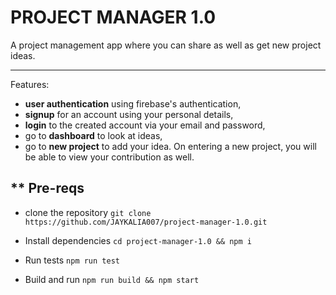 # PROJECT MANAGER 1.0

A project management app where you can share as well as get new project ideas.

---

Features:

- **user authentication** using firebase's authentication,
- **signup** for an account using your personal details,
- **login** to the created account via your email and password,
- go to **dashboard** to look at ideas,
- go to **new project** to add your idea.
  On entering a new project, you will be able to view your contribution as well.

## \*\* Pre-reqs

- clone the repository
  `git clone https://github.com/JAYKALIA007/project-manager-1.0.git`

- Install dependencies
  `cd project-manager-1.0 && npm i`

- Run tests
  `npm run test`

- Build and run
  `npm run build && npm start`
